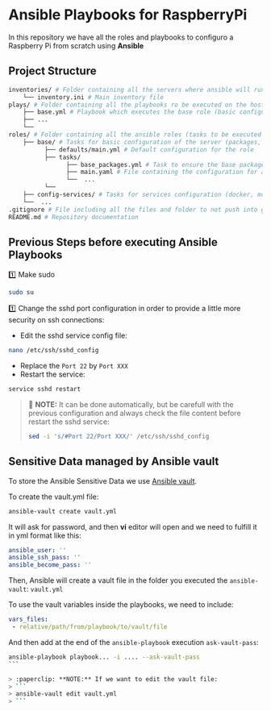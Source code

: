 # Ansible Playbooks for RaspberryPi

In this repository we have all the roles and playbooks to configuro a Raspberry Pi from scratch using **Ansible**

## Project Structure

```bash
inventories/ # Folder containing all the servers where ansible will run and its configuration
    └── inventory.ini # Main inventory file
plays/ # Folder containing all the playbooks ro be executed on the hosts, we have one playbook per role
    ├── base.yml # Playbook which executes the base role (basic configuration for the server)
    ├── ...
    └── 
roles/ # Folder containing all the ansible roles (tasks to be executed on the playbooks)
    ├── base/ # Tasks for basic configuration of the server (packages, pubkeys, etc.)
          ├── defaults/main.yml # Default configuration for the role
          ├── tasks/
                ├── base_packages.yml # Task to ensure the base packages installed
                ├── main.yaml # File containing the configuration for all the tasks and how to use them
                └──  ...
          └──  
    ├── config-services/ # Tasks for services configuration (docker, motd, sshd, etc.)
    └──  ...
.gitignore # File including all the files and folder to not push into git
README.md # Repository documentation
```

## Previous Steps before executing Ansible Playbooks
:one: Make sudo

```bash
sudo su
```

:one: Change the sshd port configuration in order to provide a little more security on ssh connections:

- Edit the sshd service config file:
```bash
nano /etc/ssh/sshd_config
```

- Replace the `Port 22` by `Port XXX`
- Restart the service:
```bash
service sshd restart
```

> :paperclip: **NOTE:** It can be done automatically, but be carefull with the previous configuration and always check the file content before restart the sshd service:
> ```bash
> sed -i 's/#Port 22/Port XXX/' /etc/ssh/sshd_config
> ```

## Sensitive Data managed by Ansible vault
To store the Ansible Sensitive Data we use [Ansible vault](https://docs.ansible.com/ansible/latest/vault_guide/index.html).

To create the vault.yml file:
```bash
ansible-vault create vault.yml
```

It will ask for password, and then **vi** editor will open and we need to fulfill it in yml format like this:

```yml
ansible_user: ''             
ansible_ssh_pass: ''
ansible_become_pass: ''
```

Then, Ansible will create a vault file in the folder you executed the `ansible-vault`: `vault.yml`

To use the vault variables inside the playbooks, we need to include:

```yml
vars_files:
 - relative/path/from/playbook/to/vault/file
```

And then add at the end of the `ansible-playbook` execution `ask-vault-pass`:

````bash
ansible-playbook playbook... -i .... --ask-vault-pass
```

> :paperclip: **NOTE:** If we want to edit the vault file:
> ```
> ansible-vault edit vault.yml
> ```
